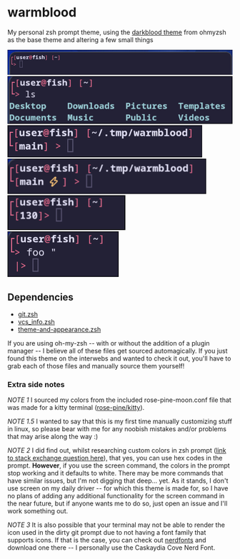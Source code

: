 # warmblood

My personal zsh prompt theme, using the [darkblood theme](https://github.com/ohmyzsh/ohmyzsh/blob/master/themes/darkblood.zsh-theme) from ohmyzsh as the base theme and altering a few small things

![home directory basic](images/base.png)
![ls example](images/ls.png)
![clean git branch](images/git_clean.png)
![dirty git branch](images/git_dirty.png)
![return status](images/return_status.png)
![PS2 line](images/PS2.png)

## Dependencies

- [git.zsh](https://github.com/ohmyzsh/ohmyzsh/tree/master/lib/git.zsh)
- [vcs_info.zsh](https://github.com/ohmyzsh/ohmyzsh/tree/master/lib/vcs_info.zsh)
- [theme-and-appearance.zsh](https://github.com/ohmyzsh/ohmyzsh/tree/master/lib/theme-and-appearance.zsh)

If you are using oh-my-zsh -- with or without the addition of a plugin manager -- I believe all of these files get sourced automagically. If you just found this theme on the interwebs and wanted to check it out, you'll have to grab each of those files and manually source them yourself!

### Extra side notes

*NOTE 1* I sourced my colors from the included rose-pine-moon.conf file that was made for a kitty terminal ([rose-pine/kitty](https://github.com/rose-pine/kitty)).

*NOTE 1.5* I wanted to say that this is my first time manually customizing stuff in linux, so please bear with me for any noobish mistakes and/or problems that may arise along the way :)

*NOTE 2* I did find out, whilst researching custom colors in zsh prompt ([link to stack exchange question here](https://askubuntu.com/questions/118789/how-to-use-a-hex-color-code-in-zsh)), that yes, you can use hex codes in the prompt. **However**, if you use the screen command, the colors in the prompt stop working and it defaults to white. There may be more commands that have similar issues, but I'm not digging that deep... yet. As it stands, I don't use screen on my daily driver -- for which this theme is made for, so I have no plans of adding any additional functionality for the screen command in the near future, but if anyone wants me to do so, just open an issue and I'll work something out.

*NOTE 3* It is also possible that your terminal may not be able to render the icon used in the dirty git prompt due to not having a font family that supports icons. If that is the case, you can check out [nerdfonts](https://www.nerdfonts.com/font-downloads) and download one there -- I personally use the Caskaydia Cove Nerd Font.
